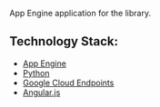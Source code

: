 App Engine application for the library.

## Technology Stack:
- [App Engine](https://developers.google.com/appengine)
- [Python](http://python.org)
- [Google Cloud Endpoints](https://developers.google.com/appengine/docs/python/endpoints/)
- [Angular.js](https://angularjs.org/)
